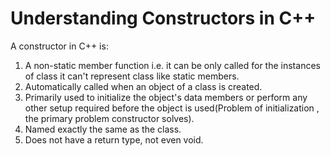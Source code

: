 # Understanding Constructors in C++

A constructor in C++ is:

1. A non-static member function i.e. it can be only called for the instances of class it can't represent class like static members.
2. Automatically called when an object of a class is created.
3. Primarily used to initialize the object's data members or perform any other setup required before the object is used(Problem of initialization , the primary problem constructor solves).
4. Named exactly the same as the class.
5. Does not have a return type, not even void.
